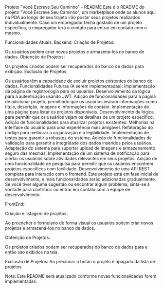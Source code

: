 
Projeto "Você Escreve Seu Caminho" - README
Este é o README do projeto "Você Escreve Seu Caminho", um marketplace onde os alunos aqui na PDA ao longo de seu trajeto irão postar seus projetos realizados individualmente. Caso um empregador tenha gostado de um projeto específico, o empregador terá o contato para entrar em contato com o mesmo.

Funcionalidades Atuais:
Backend:
Criação de Projetos:

Os usuários podem criar novos projetos e armazená-los no banco de dados.
Obtenção de Projetos:

Os projetos criados podem ser recuperados do banco de dados para exibição.
Exclusão de Projetos:

Os usuários têm a capacidade de excluir projetos existentes do banco de dados.
Funcionalidades Futuras (A serem implementadas):
Implementação da página de registro/login para os usuários.
Desenvolvimento da lógica para a autenticação usando JWT.
Adição de funcionalidades para a página de adicionar projeto, permitindo que os usuários insiram informações como título, descrição, imagens e informações de contato.
Implementação de uma página para listar os projetos disponíveis.
Desenvolvimento da lógica para permitir que os usuários vejam os detalhes de um projeto específico.
Adição de funcionalidades para atualizar projetos existentes.
Melhorias na interface do usuário para uma experiência mais amigável.
Refatoração do código para melhorar a organização e a legibilidade.
Implementação de testes para garantir a robustez do sistema.
Adição de funcionalidades de validação para garantir a integridade dos dados inseridos pelos usuários.
Adaptação do sistema para suportar upload de imagens e armazenamento seguro das mesmas.
Implementação de um sistema de notificação para alertar os usuários sobre atividades relevantes em seus projetos.
Adição de uma funcionalidade de pesquisa para permitir que os usuários encontrem projetos específicos com facilidade.
Desenvolvimento de uma API REST completa para interação com o frontend.
Este projeto está em fase inicial de desenvolvimento, e mais funcionalidades serão adicionadas gradualmente. Se você tiver alguma sugestão ou encontrar algum problema, sinta-se à vontade para contribuir ou entrar em contato com a equipe de desenvolvimento.

FrontEnd:

Criação e listagem de projetos:

 Ao preencher o formulario de forma visual os usuários podem criar novos projetos e armazená-los no banco de dados.
 
Obtenção de Projetos:

Os projetos criados podem ser recuperados do banco de dados para e então são exibidos na tela.

Exclusão de Projetos:
Ao precionar o botão o projeto é apagado da lista de projetos



Nota: Este README será atualizado conforme novas funcionalidades forem implementadas.
